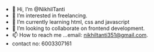 - 👋 Hi, I’m @NikhilTanti
- 👀 I’m interested in freelancing.
- 🌱 I’m currently learning html, css and javascript
- 💞️ I’m looking to collaborate on frontend development.
- 📫 How to reach me ...email: nikhiltanti351@gmail.com.
- contact no: 6003307161

<!---
NikhilTanti/NikhilTanti is a ✨ special ✨ repository because its `README.md` (this file) appears on your GitHub profile.
You can click the Preview link to take a look at your changes.
--->
